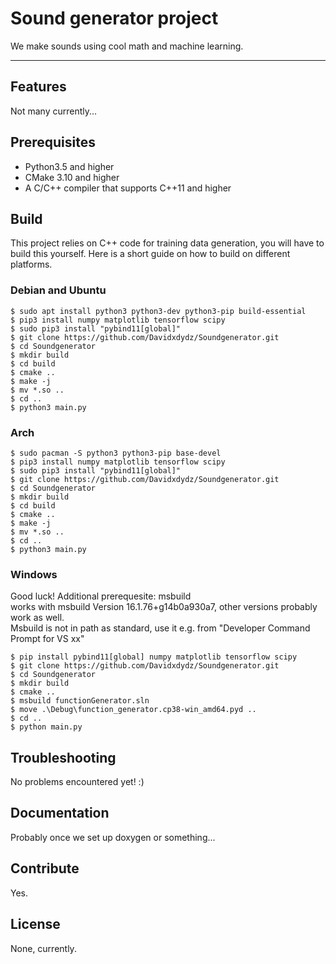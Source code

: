 # Sound generator project

We make sounds using cool math and machine learning.

---

## Features

Not many currently...

## Prerequisites

* Python3.5 and higher
* CMake 3.10 and higher
* A C/C++ compiler that supports C++11 and higher

## Build

This project relies on C++ code for training data generation, you will have to build this
yourself. Here is a short guide on how to build on different platforms.

### Debian and Ubuntu
```shell
$ sudo apt install python3 python3-dev python3-pip build-essential
$ pip3 install numpy matplotlib tensorflow scipy
$ sudo pip3 install "pybind11[global]"
$ git clone https://github.com/Davidxdydz/Soundgenerator.git
$ cd Soundgenerator
$ mkdir build
$ cd build
$ cmake ..
$ make -j
$ mv *.so ..
$ cd ..
$ python3 main.py
```
### Arch
```shell
$ sudo pacman -S python3 python3-pip base-devel
$ pip3 install numpy matplotlib tensorflow scipy
$ sudo pip3 install "pybind11[global]"
$ git clone https://github.com/Davidxdydz/Soundgenerator.git
$ cd Soundgenerator
$ mkdir build
$ cd build
$ cmake ..
$ make -j
$ mv *.so ..
$ cd ..
$ python3 main.py
```

### Windows
Good luck!
Additional prerequesite: msbuild  
works with msbuild Version 16.1.76+g14b0a930a7, other versions probably work as well.  
Msbuild is not in path as standard, use it e.g. from "Developer Command Prompt for VS xx"

```
$ pip install pybind11[global] numpy matplotlib tensorflow scipy
$ git clone https://github.com/Davidxdydz/Soundgenerator.git
$ cd Soundgenerator
$ mkdir build
$ cmake ..
$ msbuild functionGenerator.sln
$ move .\Debug\function_generator.cp38-win_amd64.pyd ..
$ cd ..
$ python main.py
```

## Troubleshooting
No problems encountered yet! :)

## Documentation
Probably once we set up doxygen or something...

## Contribute
Yes.

## License
None, currently.


